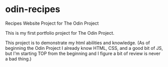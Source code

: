 # odin-recipes

Recipes Website Project for The Odin Project

This is my first portfolio project for The Odin Project.

This project is to demonstrate my html abilities and knowledge. (As of beginning the Odin Project I already know HTML, CSS, and a good bit of JS, but I'm starting TOP from the beginning and I figure a bit of review is never a bad thing.)